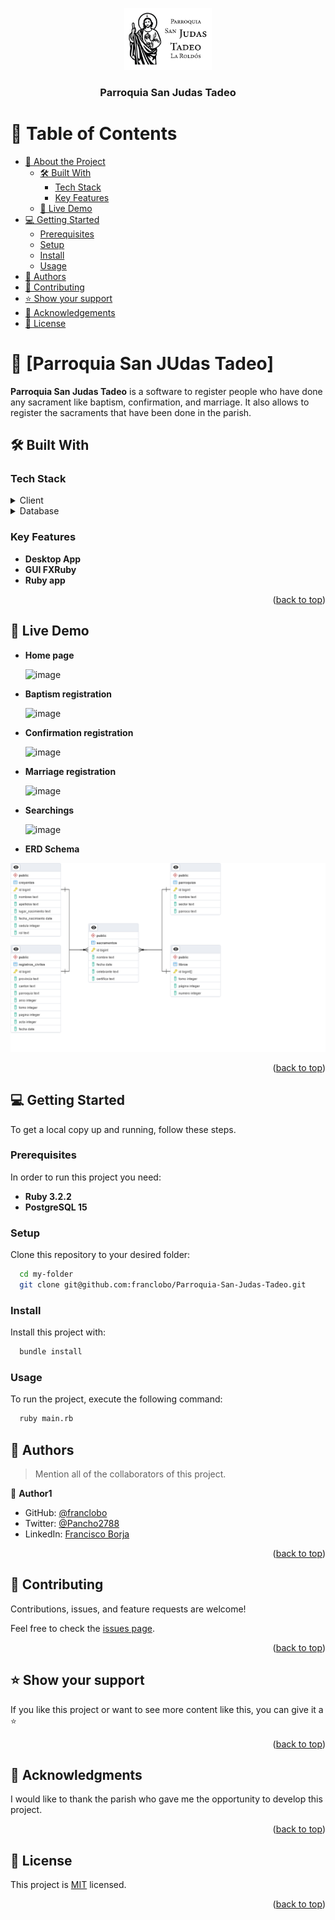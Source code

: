 <a name="readme-top"></a>

<div align="center">
  <img src="./astets/images/Logo-SJT.png" alt="logo" width="140"  height="auto" />
  <br/>

  <h3><b>Parroquia San Judas Tadeo</b></h3>

</div>

<!-- TABLE OF CONTENTS -->

# 📗 Table of Contents

- [📖 About the Project](#about-project)
  - [🛠 Built With](#built-with)
    - [Tech Stack](#tech-stack)
    - [Key Features](#key-features)
  - [🚀 Live Demo](#live-demo)
- [💻 Getting Started](#getting-started)
  - [Prerequisites](#prerequisites)
  - [Setup](#setup)
  - [Install](#install)
  - [Usage](#usage)
- [👥 Authors](#authors)
- [🤝 Contributing](#contributing)
- [⭐️ Show your support](#support)
- [🙏 Acknowledgements](#acknowledgements)
- [📝 License](#license)

<!-- PROJECT DESCRIPTION -->

# 📖 [Parroquia San JUdas Tadeo] <a name="about-project"></a>

**Parroquia San Judas Tadeo** is a software to register people who have done any sacrament like baptism, confirmation, and marriage. It also allows to register the sacraments that have been done in the parish.

## 🛠 Built With <a name="built-with"></a>

### Tech Stack <a name="tech-stack"></a>

<details>
  <summary>Client</summary>
  <ul>
    <li><a href="https://reactjs.org/">Ruby</a></li>
    <li><a href="https://reactjs.org/">FXRuby</a></li>
  </ul>
</details>

<details>
<summary>Database</summary>
  <ul>
    <li><a href="https://www.postgresql.org/">PostgreSQL</a></li>
  </ul>
</details>

<!-- Features -->

### Key Features <a name="key-features"></a>

- **Desktop App**
- **GUI FXRuby**
- **Ruby app**

<p align="right">(<a href="#readme-top">back to top</a>)</p>

<!-- LIVE DEMO -->

## 🚀 Live Demo <a name="live-demo"></a>

- **Home page**

  ![image](https://github.com/franclobo/Parroquia-San-Judas-Tadeo/assets/58642949/1735692c-1695-4fdd-8513-9f17397eb5e7)

- **Baptism registration**

  ![image](https://github.com/franclobo/Parroquia-San-Judas-Tadeo/assets/58642949/fa4899be-c2f0-40d8-b666-d0f8720ac505)

- **Confirmation registration**

  ![image](https://github.com/franclobo/Parroquia-San-Judas-Tadeo/assets/58642949/eb01aa3f-daaf-4224-9404-a27a267ea0cd)

- **Marriage registration**

  ![image](https://github.com/franclobo/Parroquia-San-Judas-Tadeo/assets/58642949/bcd2b719-441e-4cb9-8c5c-f992379117c0)

- **Searchings**

  ![image](https://github.com/franclobo/Parroquia-San-Judas-Tadeo/assets/58642949/214d8143-4dbb-4ee3-aee1-40646657ba40)

- **ERD Schema**

 <img src="./astets/images/schema.png" alt="schema" />


<p align="right">(<a href="#readme-top">back to top</a>)</p>

<!-- GETTING STARTED -->

## 💻 Getting Started <a name="getting-started"></a>


To get a local copy up and running, follow these steps.

### Prerequisites

In order to run this project you need:

- **Ruby 3.2.2**
- **PostgreSQL 15**

### Setup

Clone this repository to your desired folder:

```sh
  cd my-folder
  git clone git@github.com:franclobo/Parroquia-San-Judas-Tadeo.git
```


### Install

Install this project with:


```sh
  bundle install
```


### Usage

To run the project, execute the following command:

```sh
  ruby main.rb
```

<!-- AUTHORS -->

## 👥 Authors <a name="authors"></a>

> Mention all of the collaborators of this project.

👤 **Author1**

- GitHub: [@franclobo](https://github.com/franclobo)
- Twitter: [@Pancho2788](https://twitter.com/Pancho2788)
- LinkedIn: [Francisco Borja](https://www.linkedin.com/in/francisco-borja-lobato/)

<p align="right">(<a href="#readme-top">back to top</a>)</p>

<!-- CONTRIBUTING -->

## 🤝 Contributing <a name="contributing"></a>

Contributions, issues, and feature requests are welcome!

Feel free to check the [issues page](../../issues/).

<p align="right">(<a href="#readme-top">back to top</a>)</p>

<!-- SUPPORT -->

## ⭐️ Show your support <a name="support"></a>

If you like this project or want to see more content like this, you can give it a ⭐️

<p align="right">(<a href="#readme-top">back to top</a>)</p>

<!-- ACKNOWLEDGEMENTS -->

## 🙏 Acknowledgments <a name="acknowledgements"></a>

I would like to thank the parish who gave me the opportunity to develop this project.

<p align="right">(<a href="#readme-top">back to top</a>)</p>

<!-- LICENSE -->

## 📝 License <a name="license"></a>

This project is [MIT](./LICENSE) licensed.

<p align="right">(<a href="#readme-top">back to top</a>)</p>
